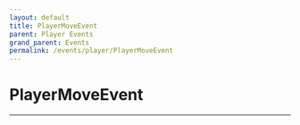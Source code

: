 ```yaml
---
layout: default
title: PlayerMoveEvent
parent: Player Events
grand_parent: Events
permalink: /events/player/PlayerMoveEvent
---
```


# PlayerMoveEvent

---

